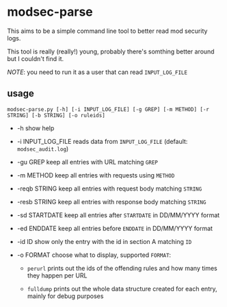 # modsec-parse
This aims to be a simple command line tool to better read mod security logs.

This tool is really (really!) young, probably there's somthing better around but I couldn't find it.

*NOTE*: you need to run it as a user that can read `INPUT_LOG_FILE`

## usage
```
modsec-parse.py [-h] [-i INPUT_LOG_FILE] [-g GREP] [-m METHOD] [-r STRING] [-b STRING] [-o ruleids]
```

* -h show help

* -i INPUT_LOG_FILE reads data from `INPUT_LOG_FILE` (default: `modsec_audit.log`)

* -gu GREP keep all entries with URL matching `GREP`

* -m METHOD keep all entries with requests using `METHOD`

* -reqb STRING keep all entries with request body matching `STRING`

* -resb STRING keep all entries with response body matching `STRING`

* -sd STARTDATE keep all entries after `STARTDATE` in DD/MM/YYYY format
  
* -ed ENDDATE keep all entries before `ENDDATE` in DD/MM/YYYY format

* -id ID show only the entry with the id in section A matching `ID`
                        
* -o FORMAT choose what to display, supported `FORMAT`:
	* `perurl` prints out the ids of the offending rules and how many times they happen per URL

	* `fulldump` prints out the whole data structure created for each entry, mainly for debug purposes